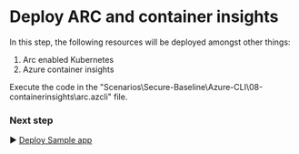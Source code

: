 # Deploy ARC and container insights
In this step, the following resources will be deployed amongst other things:
1. Arc enabled Kubernetes
1. Azure container insights

Execute the code in the "Scenarios\Secure-Baseline\Azure-CLI\08-containerinsights\arc.azcli" file.

### Next step

:arrow_forward: [Deploy Sample app](./09-app-deployment.md)